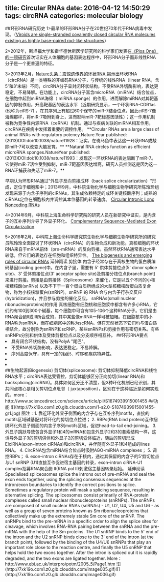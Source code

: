 title: Circular RNAs
date: 2016-04-12 14:50:29
tags: circRNA
categories: molecular biology
---
##环形RNA研究历史
1>最早的环形RNA分子在20世纪70年代于RNA病毒中发现。（<a href="http://www.ncbi.nlm.nih.gov/pmc/articles/PMC431239/pdf/pnas00041-0074.pdf" target="_blank">Viroids are single-stranded covalently closed circular RNA molecules existing as highly base-paired rod-like structures</a>）
<p></p>
2>2012年，斯坦福大学和霍华德休斯医学研究所的科学家们发表在<a href="http://www.plosone.org/article/info%3Adoi%2F10.1371%2Fjournal.pone.0030733" target="_blank">《Plos One》的一项研究</a>首次证实在人体细胞的基因表达程序中，环形RNA分子而非线性RNA分子是一个更普遍的特征。
</p><p>
3>2013年2月，<a href="http://www.ebiotrade.com/newsf/2013-2/2013228160329100.htm" target="_blank">Nature头条：震惊遗传界的环状RNA</a>,揭示出环状RNA（circRNA）是一类特殊的非编码RNA分子，与传统的线性RNA（linear RNA，含5'和3'末端）不同，circRNA分子呈封闭环状结构，不受RNA外切酶影响，表达更稳定，不易降解。在功能上，circRNA分子富含microRNA（miRNA）结合位点，在细胞中起到miRNA海绵（ miRNA sponge）的作用，进而解除miRNA对其靶基因的抑制作用，升高靶基因的表达水平（近期研究显示，一个环状RNA-CDR1as (也称为ciRS-7) ，在其序列上有超过60个保守的miR-7结合位点，因此ciRS-7像海绵那样，将miR-7吸附到身上，进而影响miR-7靶标基因活性）；这一作用机制被称为竞争性内源RNA（ceRNA）机制。通过与疾病关联的miRNA相互作用， circRNA在疾病中发挥着重要的调控作用。
**Circular RNAs are a large class of animal RNAs with regulatory potency.Nature.Year published:(2013)DOI:doi:10.1038/nature11928：证实，在斑马鱼中表达这一环状RNA或敲除miR-7可以改变大脑发育。**
**Natural RNA circles function as efficient microRNA sponges.NatureYear published:(2013)DOI:doi:10.1038/nature11993：发现这一环状RNA的表达阻断了miR-7。它使得miR-7活性受到抑制，miR-7靶基因表达增高，研究人员推测这是因为这一RNA环捕获和失活了miR-7。**
<p></p>
早期认为环形RNA通过"外显子反向剪接成环（back splice circularization）"形成，定位于细胞浆中；2013年9月，中科院生物化学与细胞生物学研究所陈玲玲组发现来源于内含子序列的ciRNAs，其生成依赖特定的成环关键核酸序列；成熟的ciRNAs定位在细胞核内并调控其本位基因的转录速度。
<a href="http://www.sciencedirect.com/science/article/pii/S109727651300590X" target="_blank">Circular Intronic Long Noncoding RNAs</a>
<p></p>
4>2014年9月，中科院上海生命科学研究院的研究人员在新研究中证实，是内含子的互补序列介导了外显子环化。
<a href="http://linkinghub.elsevier.com/retrieve/pii/S0092-8674(14)01111-8" target="_blank">Complementary Sequence-Mediated Exon Circularization</a>
<p></p>
5>2016年2月，中科院上海生命科学研究院生物化学与细胞生物学研究所的研究员陈玲玲全面探讨了环状RNA（circRNA）的生物合成和新功能。真核细胞的环状RNA来自于mRNA前体（pre-mRNA）的反向剪接。虽然环状RNA通常表达水平较低，但它们的表达存在细胞和组织特异性。
<a href="http://www.nature.com/nrm/journal/v17/n4/full/nrm.2015.32.html" target="_blank">The biogenesis and emerging roles of circular RNAs</a>
<i class="fa fa-folder" aria-hidden="true"></i>延伸阅读
剪接体
内含子经常存在于真核生物的蛋白质编码基因(coding gene)中。在内含子里，需要有 5' 供体剪接位点(5' donor splice site)、3' 受体剪接位点(3' acceptor splice site)及剪接分枝位点(branch point)来进行剪接。剪接是由剪接体（Spliceosome）来催化，它是以五个不同的小核核糖核酸(snRNs) 以及不下于一百个蛋白质所组成的大型核糖核酸蛋白质复合物，称为小核核糖蛋白(snRNP)。snRNP 的 RNA 会与内含子行杂交反应(hybridization)，并且参与剪接的催化反应。
snRNAs(small nuclear ribonucleoproteins)的作用
真核细胞有细胞核和细胞浆中都含有许多小RNA，它们约有100到300个碱基，每个细胞中可含有105-106个这种RNA分子。它们是由RNA聚合酶Ⅱ或Ⅲ所合成的，其中某些像mRNA一样可被加帽。在细胞核中的小RNA称为snRNA，而在细胞浆中的称为scRNA。但在天然状态下它们均与蛋白质相结合，故分别称为snRNP和scRNP。某些snRNPs和剪接作用有密切关系。有些snRNPs分别和供体及受体剪接位点以及分支顺序相互补。
##环形RNA要点
<li>具有闭合环状结构，没有PolyA "尾巴"。</li>
<li>不受RNA外切酶影响，表达更稳定，不易降解。</li>
<li>序列高度保守，具有一定的组织、时序和疾病特异性。</li>
<li></li>
<li></li>
##生物起源(Biogenesis)
剪切体(spliceosome): 剪切体抑制降低circRNA和线性RNA水平；circRNA表达受管控，剪切体能够区分正向剪切(linear RNA)和backsplicing(circRNA)。具体如何区分还不清楚，但3种环化机制已经识别，其共同点核心是相关剪切位点毗邻（ juxtaposition），区别在于这种临近是如何实现的。more：http://www.sciencedirect.com/science/article/pii/S1874939915001455
##功能
![](http://7xk19o.com1.z0.glb.clouddn.com/1-s2.0-S1874939915001455-gr1.jpg)
图注：1. 靠近环化外显子侧面的内含子存在互补序列motifs，直接的motifs区域碱基配对将环化的剪切位点拉进；
2. RBPs(RNA bind protein)互作捆绑环化外显子侧面的内含子序列motifs区域，促进head-to-tail end-joining。
3. 外显子跳跃导致包含外显子1和4的mRNA和包含外显子2和3的套索结构一样，这诱导外显子3的剪切供体和外显子2的剪切受体临近，随后的剪切形成EIciRNA(exon–intron ciRNAs)和circRNA，并伴随有外显子1和4组成的lines RNA。
4. CircRNA包含miRNA结合位点时吸附AGO-miRNA complexes；
5. 调控RBPs；
6. exon–intron ciRNAs存在于核内，通过其保留的内含子的5‘剪切位点与U1 snRNP (U1)直接互作促进宿主基因的转录，exon–intron ciRNA-U1 complex招募RNA聚合酶 II(RNA pol II)刺激宿主基因转录起始。
<i class="fa fa-folder" aria-hidden="true"></i>延伸阅读
Specialised spliceosomes splice the introns out of pre-mRNA and seal the exon ends together, using the splicing consensus sequences at the intron/exon boundaries to identify the correct positions to splice.  Sometimes a regulatory protein will mask a splicing sequence, resulting in alternative splicing.  The spliceosomes consist primarily of RNA-protein complexes called small nuclear ribonucleoproteins (snRNPs).  The snRNPs are composed of small nuclear RNAs (snRNAs) - U1, U2, U4, U5 and U6 - as well as a group of seven proteins known as Sm ribonucleoproteins that collectively make up the extremely stable Sm core of the snRNP.  The snRNPs bind to the pre-mRNA in a specific order to align the splice sites for cleavage, which involves RNA-RNA pairing between the snRNA and the pre-mRNA with the help of the Sm proteins.  The U1 snRNP binds to the 5' end of the intron and the U2 snRNP binds close to the 3' end of the intron (at the branch point), followed by the binding of the U4/U6 snRNPs that play an important role close to the reaction centre, and finally the U5 snRNP that helps hold the two exons together.  After the intron is spliced out it is rapidly degraded, and the two exons are ligated together. More：http://www.ebi.ac.uk/interpro/potm/2005_5/Page1.htm
![](http://7xk19o.com1.z0.glb.clouddn.com/image005.gif)![](http://7xk19o.com1.z0.glb.clouddn.com/image006.gif)

